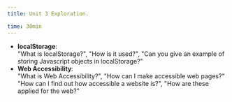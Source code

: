 ```yaml
---
title: Unit 3 Exploration.

time: 30min
---
```


- **localStorage**:  
"What is localStorage?", "How is it used?", "Can you give an example of storing Javascript objects in localStorage?"
- **Web Accessibility**:  
"What is Web Accessibility?", "How can I make accessible web pages?" "How can I find out how accessible a website is?", "How are these applied for the web?"
